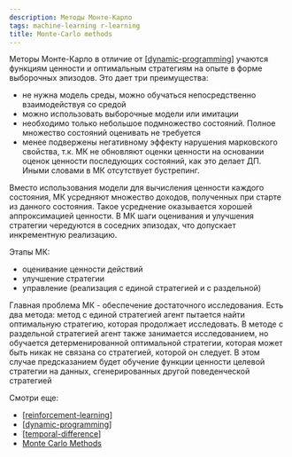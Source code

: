 ```yaml
---
description: Методы Монте-Карло
tags: machine-learning r-learning
title: Monte-Carlo methods
---
```

Меторы Монте-Карло в отличие от [[dynamic-programming]] учаются функциям ценности и оптимальным стратегиям на опыте в форме выборочных эпизодов. Это дает три преимущества:

- не нужна модель среды, можно обучаться непосредственно взаимодействуя со средой
- можно использовать выборочные модели или имитации
- необходимо только небольшое подмножество состояний. Полное множество состояний оценивать не требуется
- менее подвержены негативному эффекту нарушения марковского свойства, т.к. МК не обновляют оценки ценности на основании оценок ценности последующих состояний, как это делает ДП. Иными словами в МК отсутствует бустрепинг.

Вместо использования модели для вычисления ценности каждого состояния, МК усредняют множество доходов, полученных при старте из данного состояния. Такое усреднение оказывается хорошей аппроксимацией ценности. В МК шаги оценивания и улучшения стратегии чередуются в соседних эпизодах, что допускает инкрементную реализацию.

Этапы МК:

- оценивание ценности действий
- улучшение стратегии
- управление (реализация с единой стратегией и с раздельной)

Главная проблема МК - обеспечение достаточного исследования. Есть два метода: метод с единой стратегией агент пытается найти оптимальную стратегию, которая продолжает исследовать. В методе с раздельной стратегией агент также занимается исследованием, но обучается детерменированной оптимальной стратегии, которая может быть никак не связана со стратегией, которой он следует. В этом случае предсказанием будет обучение функции ценности целевой стратегии на данных, сгенерированных другой поведенческой стратегией

Смотри еще:

- [[reinforcement-learning]]
- [[dynamic-programming]]
- [[temporal-difference]]
- [Monte Carlo Methods](https://towardsdatascience.com/introduction-to-reinforcement-learning-rl-part-5-monte-carlo-methods-25067003bb0f)

[//begin]: # "Autogenerated link references for markdown compatibility"
[dynamic-programming]: dynamic-programming "Dynamic programming for reinforcement-learning"
[reinforcement-learning]: ../lists/reinforcement-learning "Reinforcement learning"
[dynamic-programming]: dynamic-programming "Dynamic programming for reinforcement-learning"
[temporal-difference]: temporal-difference "Temporal difference methods and n-steps methods"
[//end]: # "Autogenerated link references"
[//begin]: # "Autogenerated link references for markdown compatibility"
[dynamic-programming]: dynamic-programming "Dynamic programming for reinforcement-learning"
[reinforcement-learning]: ../lists/reinforcement-learning "Reinforcement learning"
[dynamic-programming]: dynamic-programming "Dynamic programming for reinforcement-learning"
[temporal-difference]: temporal-difference "Temporal difference methods and n-steps methods"
[//end]: # "Autogenerated link references"